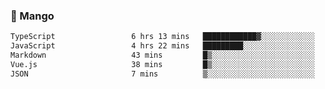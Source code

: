 ### 🥭 Mango

<!--START_SECTION:waka-->

```txt
TypeScript                 6 hrs 13 mins   ████████████▓░░░░░░░░░░░░   50.98 %
JavaScript                 4 hrs 22 mins   █████████░░░░░░░░░░░░░░░░   35.91 %
Markdown                   43 mins         █▒░░░░░░░░░░░░░░░░░░░░░░░   05.94 %
Vue.js                     38 mins         █▒░░░░░░░░░░░░░░░░░░░░░░░   05.30 %
JSON                       7 mins          ▒░░░░░░░░░░░░░░░░░░░░░░░░   00.99 %
```

<!--END_SECTION:waka-->
